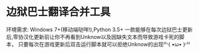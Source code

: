 # 边狱巴士翻译合并工具
环境需求: Windows 7+(移动端哒咩!),Python 3.5+
一款能够在每次边狱巴士更新后,零协汉化更新前让你不再看到Unknow以及因缺失文本而导致游戏卡死的脚本，
只要每次在游戏更新后双击运行脚本就可以拒绝Unknow的出现⁽⁽◝( •ω• )◜⁾⁾
